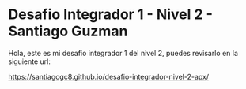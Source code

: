 # Desafio Integrador 1 - Nivel 2 - Santiago Guzman

Hola, este es mi desafio integrador 1 del nivel 2, puedes revisarlo en la siguiente url:

https://santiagogc8.github.io/desafio-integrador-nivel-2-apx/